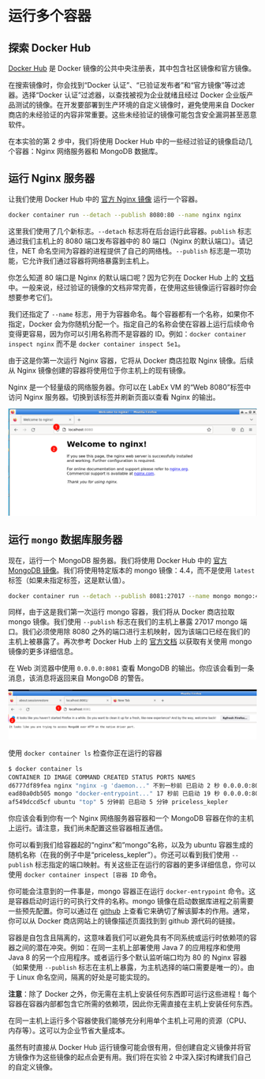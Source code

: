 # 运行多个容器

## 探索 Docker Hub

[Docker Hub](https://hub.docker.com/explore/) 是 Docker 镜像的公共中央注册表，其中包含社区镜像和官方镜像。

在搜索镜像时，你会找到“Docker 认证”、“已验证发布者”和“官方镜像”等过滤器。选择“Docker 认证”过滤器，以查找被视为企业就绪且经过 Docker 企业版产品测试的镜像。在开发要部署到生产环境的自定义镜像时，避免使用来自 Docker 商店的未经验证的内容非常重要。这些未经验证的镜像可能包含安全漏洞甚至恶意软件。

在本实验的第 2 步中，我们将使用 Docker Hub 中的一些经过验证的镜像启动几个容器：Nginx 网络服务器和 MongoDB 数据库。

## 运行 Nginx 服务器

让我们使用 Docker Hub 中的 [官方 Nginx 镜像](https://hub.docker.com/_/nginx) 运行一个容器。

```bash
docker container run --detach --publish 8080:80 --name nginx nginx
```

这里我们使用了几个新标志。`--detach` 标志将在后台运行此容器。`publish` 标志通过我们主机上的 8080 端口发布容器中的 80 端口（Nginx 的默认端口）。请记住，NET 命名空间为容器的进程提供了自己的网络栈。`--publish` 标志是一项功能，它允许我们通过容器将网络暴露到主机上。

你怎么知道 80 端口是 Nginx 的默认端口呢？因为它列在 Docker Hub 上的 [文档](https://hub.docker.com/_/nginx) 中。一般来说，经过验证的镜像的文档非常完善，在使用这些镜像运行容器时你会想要参考它们。

我们还指定了 `--name` 标志，用于为容器命名。每个容器都有一个名称，如果你不指定，Docker 会为你随机分配一个。指定自己的名称会使在容器上运行后续命令变得更容易，因为你可以引用名称而不是容器的 ID。例如：`docker container inspect nginx` 而不是 `docker container inspect 5e1`。

由于这是你第一次运行 Nginx 容器，它将从 Docker 商店拉取 Nginx 镜像。后续从 Nginx 镜像创建的容器将使用位于你主机上的现有镜像。

Nginx 是一个轻量级的网络服务器。你可以在 LabEx VM 的“Web 8080”标签中访问 Nginx 服务器。切换到该标签并刷新页面以查看 Nginx 的输出。

![步骤 2 Nginx](../assets/20230829-11-16-04-BazUogDa.png)

## 运行 `mongo` 数据库服务器

现在，运行一个 MongoDB 服务器。我们将使用 Docker Hub 中的 [官方 MongoDB 镜像](https://hub.docker.com/_/mongo)。我们将使用特定版本的 mongo 镜像：4.4，而不是使用 `latest` 标签（如果未指定标签，这是默认值）。

```bash
docker container run --detach --publish 8081:27017 --name mongo mongo:4.4
```

同样，由于这是我们第一次运行 mongo 容器，我们将从 Docker 商店拉取 mongo 镜像。我们使用 `--publish` 标志在我们的主机上暴露 27017 mongo 端口。我们必须使用除 8080 之外的端口进行主机映射，因为该端口已经在我们的主机上被暴露了。再次参考 Docker Hub 上的 [官方文档](https://hub.docker.com/_/mongo) 以获取有关使用 mongo 镜像的更多详细信息。

在 Web 浏览器中使用 `0.0.0.0:8081` 查看 MongoDB 的输出。你应该会看到一条消息，该消息将返回来自 MongoDB 的警告。

![MongoDB 服务器输出警告](../assets/20230829-11-19-23-PkodKK48.png)

使用 `docker container ls` 检查你正在运行的容器

```bash
$ docker container ls
CONTAINER ID IMAGE COMMAND CREATED STATUS PORTS NAMES
d6777df89fea nginx "nginx -g 'daemon..." 不到一秒前 已启动 2 秒 0.0.0.0:8080- nginx > 80/tcp
ead80a0db505 mongo "docker-entrypoint..." 17 秒前 已启动 19 秒 0.0.0.0:8081- mongo > 27017/tcp
af549dccd5cf ubuntu "top" 5 分钟前 已启动 5 分钟 priceless_kepler
```

你应该会看到你有一个 Nginx 网络服务器容器和一个 MongoDB 容器在你的主机上运行。请注意，我们尚未配置这些容器相互通信。

你可以看到我们给容器起的“nginx”和“mongo”名称，以及为 ubuntu 容器生成的随机名称（在我的例子中是“priceless_kepler”）。你还可以看到我们使用 `--publish` 标志指定的端口映射。有关这些正在运行的容器的更多详细信息，你可以使用 `docker container inspect [容器 ID` 命令。

你可能会注意到的一件事是，mongo 容器正在运行 `docker-entrypoint` 命令。这是容器启动时运行的可执行文件的名称。mongo 镜像在启动数据库进程之前需要一些预先配置。你可以通过在 [github](https://github.com/docker-library/mongo) 上查看它来确切了解该脚本的作用。通常，你可以从 Docker 商店网站上的镜像描述页面找到到 github 源代码的链接。

容器是自包含且隔离的，这意味着我们可以避免具有不同系统或运行时依赖项的容器之间的潜在冲突。例如：在同一主机上部署使用 Java 7 的应用程序和使用 Java 8 的另一个应用程序。或者运行多个默认监听端口均为 80 的 Nginx 容器（如果使用 `--publish` 标志在主机上暴露，为主机选择的端口需要是唯一的）。由于 Linux 命名空间，隔离的好处是可能实现的。

**注意**：除了 Docker 之外，你无需在主机上安装任何东西即可运行这些进程！每个容器在容器内部都包含它所需的依赖项，因此你无需直接在主机上安装任何东西。

在同一主机上运行多个容器使我们能够充分利用单个主机上可用的资源（CPU、内存等）。这可以为企业节省大量成本。

虽然有时直接从 Docker Hub 运行镜像可能会很有用，但创建自定义镜像并将官方镜像作为这些镜像的起点会更有用。我们将在实验 2 中深入探讨构建我们自己的自定义镜像。
